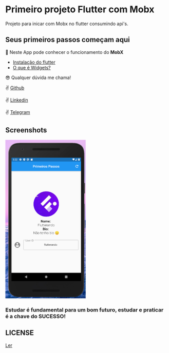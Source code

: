 # Primeiro projeto Flutter com Mobx

Projeto para inicar com Mobx no flutter consumindo api's.

## Seus primeiros passos começam aqui

:iphone: Neste App pode conhecer o funcionamento do **MobX**

- [Instalação do flutter](https://flutter.dev/docs/get-started)
- [O que é Widgets?](https://flutter.dev/docs/development/ui/widgets)

:sunglasses: Qualquer dúvida me chama!

:v: [Github](https://github.com/DuhAlonso)

:v: [Linkedin](https://www.linkedin.com/in/duhalonso/)

:v: [Telegram](https://t.me/duhalonso)

## Screenshots

<img src="https://github.com/DuhAlonso/get_user_github_flutter_mobx/blob/master/screenshot/homeMobxGetUser.png" width="250">

### Estudar é fundamental para um bom futuro, estudar e praticar é a chave do SUCESSO!

## LICENSE

[Ler](https://github.com/DuhAlonso/app_primeiros_passos/blob/master/LICENSE.md)
